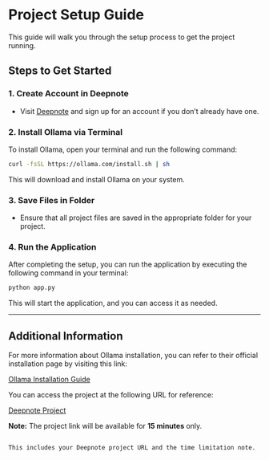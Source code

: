 
# Project Setup Guide

This guide will walk you through the setup process to get the project running.

## Steps to Get Started

### 1. Create Account in Deepnote
   - Visit [Deepnote](https://www.deepnote.com/) and sign up for an account if you don’t already have one.

### 2. Install Ollama via Terminal
   To install Ollama, open your terminal and run the following command:

   ```bash
   curl -fsSL https://ollama.com/install.sh | sh
   ```

   This will download and install Ollama on your system.

### 3. Save Files in Folder
   - Ensure that all project files are saved in the appropriate folder for your project.

### 4. Run the Application
   After completing the setup, you can run the application by executing the following command in your terminal:

   ```bash
   python app.py
   ```

   This will start the application, and you can access it as needed.

---

## Additional Information

For more information about Ollama installation, you can refer to their official installation page by visiting this link:

[Ollama Installation Guide](https://ollama.com/install.sh)

You can access the project at the following URL for reference:

[Deepnote Project](https://7bc0ab74-f100-4960-b285-dc5686265703.deepnoteproject.com/)

**Note:** The project link will be available for **15 minutes** only.

```

This includes your Deepnote project URL and the time limitation note.
